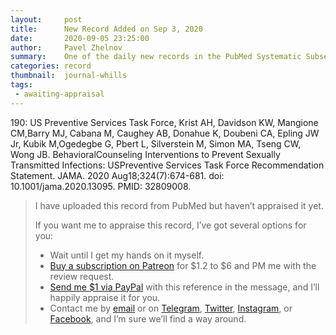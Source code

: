 ```yaml
---
layout:     post
title:      New Record Added on Sep 3, 2020
date:       2020-09-05 23:25:00
author:     Pavel Zhelnov
summary:    One of the daily new records in the PubMed Systematic Subset indexed by Sep 3, 2020.
categories: record
thumbnail:  journal-whills
tags:
 - awaiting-appraisal
---
```


190: US Preventive Services Task Force, Krist AH, Davidson KW, Mangione CM,Barry MJ, Cabana M, Caughey AB, Donahue K, Doubeni CA, Epling JW Jr, Kubik M,Ogedegbe G, Pbert L, Silverstein M, Simon MA, Tseng CW, Wong JB. BehavioralCounseling Interventions to Prevent Sexually Transmitted Infections: USPreventive Services Task Force Recommendation Statement. JAMA. 2020 Aug18;324(7):674-681. doi: 10.1001/jama.2020.13095. PMID: 32809008.


> I have uploaded this record from PubMed but haven’t appraised it yet.
>
> If you want me to appraise this record, I’ve got several options for you:
> * Wait until I get my hands on it myself.
> * [Buy a subscription on Patreon](https://patreon.com/zheln) for $1.2 to $6 and PM me with the review request.
> * [Send me $1 via PayPal](https://paypal.me/pjelnov) with this reference in the message, and I’ll happily appraise it for you.
> * Contact me by [email](mailto:pavel@zheln.com) or on [Telegram](https://t.me/drzhelnov), [Twitter](https://twitter.com/drzhelnov), [Instagram](https://instagram.com/igzheln), or [Facebook](https://facebook.com/drzhelnov), and I’m sure we’ll find a way around.
